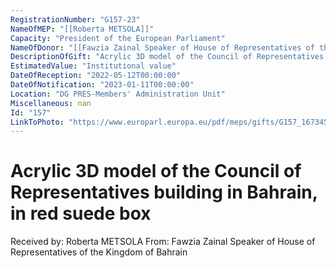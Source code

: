 ```yaml
---
RegistrationNumber: "G157-23"
NameOfMEP: "[[Roberta METSOLA]]"
Capacity: "President of the European Parliament"
NameOfDonor: "[[Fawzia Zainal Speaker of House of Representatives of the Kingdom of Bahrain]]"
DescriptionOfGift: "Acrylic 3D model of the Council of Representatives building in Bahrain, in red suede box"
EstimatedValue: "Institutional value"
DateOfReception: "2022-05-12T00:00:00"
DateOfNotification: "2023-01-11T00:00:00"
Location: "DG PRES-Members' Administration Unit"
Miscellaneous: nan
Id: "157"
LinkToPhoto: "https://www.europarl.europa.eu/pdf/meps/gifts/G157_1673458201054.jpg#"
---
```


# Acrylic 3D model of the Council of Representatives building in Bahrain, in red suede box

Received by: Roberta METSOLA
From: Fawzia Zainal Speaker of House of Representatives of the Kingdom of Bahrain
